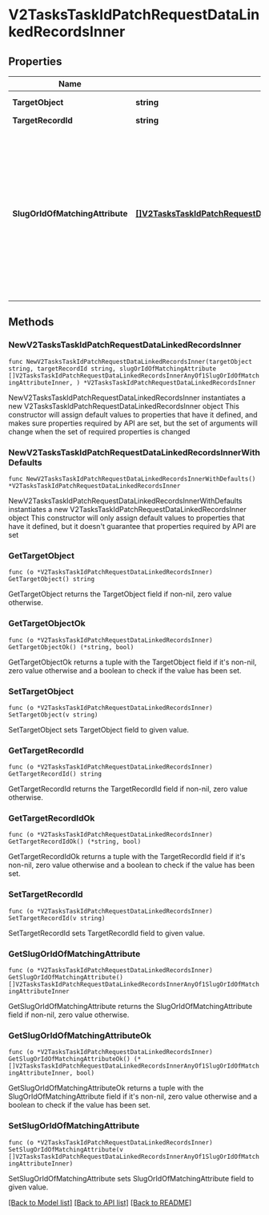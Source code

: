 # V2TasksTaskIdPatchRequestDataLinkedRecordsInner

## Properties

Name | Type | Description | Notes
------------ | ------------- | ------------- | -------------
**TargetObject** | **string** | A UUID or slug to identify the object that the referenced record belongs to. | 
**TargetRecordId** | **string** | The ID of the parent record the task refers to. | 
**SlugOrIdOfMatchingAttribute** | [**[]V2TasksTaskIdPatchRequestDataLinkedRecordsInnerAnyOf1SlugOrIdOfMatchingAttributeInner**](V2TasksTaskIdPatchRequestDataLinkedRecordsInnerAnyOf1SlugOrIdOfMatchingAttributeInner.md) | In addition to referencing records directly by record ID, you may also reference by a matching attribute of your choice. For example, if you want to add a reference to the person record with email \&quot;alice@website.com\&quot;, you should pass a value with &#x60;target_object&#x60; set to &#x60;\&quot;people\&quot;&#x60; and &#x60;email_addresses&#x60; set to &#x60;[{email_address:\&quot;alice@website.com\&quot;}]&#x60;. The key should be the slug or ID of the matching attribute you would like to use and the value should be an array containing a single value of the appropriate attribute type (as specified below). Matching on multiple values is not currently supported. Matching attributes must be unique. This process is similar to how you use the &#x60;matching_attribute&#x60; query param in Attio&#39;s [assert endpoints](/rest-api/endpoint-reference/records/assert-a-record). | 

## Methods

### NewV2TasksTaskIdPatchRequestDataLinkedRecordsInner

`func NewV2TasksTaskIdPatchRequestDataLinkedRecordsInner(targetObject string, targetRecordId string, slugOrIdOfMatchingAttribute []V2TasksTaskIdPatchRequestDataLinkedRecordsInnerAnyOf1SlugOrIdOfMatchingAttributeInner, ) *V2TasksTaskIdPatchRequestDataLinkedRecordsInner`

NewV2TasksTaskIdPatchRequestDataLinkedRecordsInner instantiates a new V2TasksTaskIdPatchRequestDataLinkedRecordsInner object
This constructor will assign default values to properties that have it defined,
and makes sure properties required by API are set, but the set of arguments
will change when the set of required properties is changed

### NewV2TasksTaskIdPatchRequestDataLinkedRecordsInnerWithDefaults

`func NewV2TasksTaskIdPatchRequestDataLinkedRecordsInnerWithDefaults() *V2TasksTaskIdPatchRequestDataLinkedRecordsInner`

NewV2TasksTaskIdPatchRequestDataLinkedRecordsInnerWithDefaults instantiates a new V2TasksTaskIdPatchRequestDataLinkedRecordsInner object
This constructor will only assign default values to properties that have it defined,
but it doesn't guarantee that properties required by API are set

### GetTargetObject

`func (o *V2TasksTaskIdPatchRequestDataLinkedRecordsInner) GetTargetObject() string`

GetTargetObject returns the TargetObject field if non-nil, zero value otherwise.

### GetTargetObjectOk

`func (o *V2TasksTaskIdPatchRequestDataLinkedRecordsInner) GetTargetObjectOk() (*string, bool)`

GetTargetObjectOk returns a tuple with the TargetObject field if it's non-nil, zero value otherwise
and a boolean to check if the value has been set.

### SetTargetObject

`func (o *V2TasksTaskIdPatchRequestDataLinkedRecordsInner) SetTargetObject(v string)`

SetTargetObject sets TargetObject field to given value.


### GetTargetRecordId

`func (o *V2TasksTaskIdPatchRequestDataLinkedRecordsInner) GetTargetRecordId() string`

GetTargetRecordId returns the TargetRecordId field if non-nil, zero value otherwise.

### GetTargetRecordIdOk

`func (o *V2TasksTaskIdPatchRequestDataLinkedRecordsInner) GetTargetRecordIdOk() (*string, bool)`

GetTargetRecordIdOk returns a tuple with the TargetRecordId field if it's non-nil, zero value otherwise
and a boolean to check if the value has been set.

### SetTargetRecordId

`func (o *V2TasksTaskIdPatchRequestDataLinkedRecordsInner) SetTargetRecordId(v string)`

SetTargetRecordId sets TargetRecordId field to given value.


### GetSlugOrIdOfMatchingAttribute

`func (o *V2TasksTaskIdPatchRequestDataLinkedRecordsInner) GetSlugOrIdOfMatchingAttribute() []V2TasksTaskIdPatchRequestDataLinkedRecordsInnerAnyOf1SlugOrIdOfMatchingAttributeInner`

GetSlugOrIdOfMatchingAttribute returns the SlugOrIdOfMatchingAttribute field if non-nil, zero value otherwise.

### GetSlugOrIdOfMatchingAttributeOk

`func (o *V2TasksTaskIdPatchRequestDataLinkedRecordsInner) GetSlugOrIdOfMatchingAttributeOk() (*[]V2TasksTaskIdPatchRequestDataLinkedRecordsInnerAnyOf1SlugOrIdOfMatchingAttributeInner, bool)`

GetSlugOrIdOfMatchingAttributeOk returns a tuple with the SlugOrIdOfMatchingAttribute field if it's non-nil, zero value otherwise
and a boolean to check if the value has been set.

### SetSlugOrIdOfMatchingAttribute

`func (o *V2TasksTaskIdPatchRequestDataLinkedRecordsInner) SetSlugOrIdOfMatchingAttribute(v []V2TasksTaskIdPatchRequestDataLinkedRecordsInnerAnyOf1SlugOrIdOfMatchingAttributeInner)`

SetSlugOrIdOfMatchingAttribute sets SlugOrIdOfMatchingAttribute field to given value.



[[Back to Model list]](../README.md#documentation-for-models) [[Back to API list]](../README.md#documentation-for-api-endpoints) [[Back to README]](../README.md)


